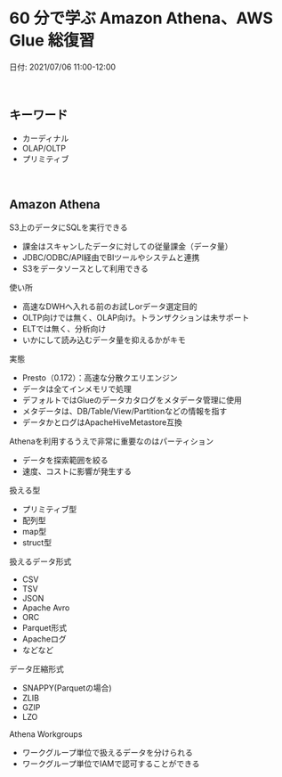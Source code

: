 #  60 分で学ぶ Amazon Athena、AWS Glue 総復習

日付: 2021/07/06 11:00-12:00

<br>

## キーワード
- カーディナル
- OLAP/OLTP
- プリミティブ

<br>

## Amazon Athena

S3上のデータにSQLを実行できる
- 課金はスキャンしたデータに対しての従量課金（データ量）
- JDBC/ODBC/API経由でBIツールやシステムと連携
- S3をデータソースとして利用できる

使い所
- 高速なDWHへ入れる前のお試しorデータ選定目的
- OLTP向けでは無く、OLAP向け。トランザクションは未サポート
- ELTでは無く、分析向け
- いかにして読み込むデータ量を抑えるかがキモ

実態
- Presto（0.172）：高速な分散クエリエンジン
- データは全てインメモリで処理
- デフォルトではGlueのデータカタログをメタデータ管理に使用
- メタデータは、DB/Table/View/Partitionなどの情報を指す
- データかとログはApacheHiveMetastore互換

Athenaを利用するうえで非常に重要なのはパーティション
- データを探索範囲を絞る
- 速度、コストに影響が発生する

扱える型
- プリミティブ型
- 配列型
- map型
- struct型

扱えるデータ形式
- CSV
- TSV
- JSON
- Apache Avro
- ORC
- Parquet形式
- Apacheログ
- などなど

データ圧縮形式
- SNAPPY(Parquetの場合)
- ZLIB
- GZIP
- LZO

Athena Workgroups
- ワークグループ単位で扱えるデータを分けられる
- ワークグループ単位でIAMで認可することができる

